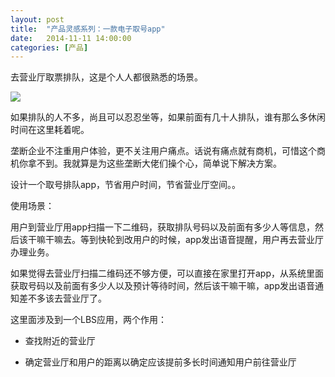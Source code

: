 ```yaml
---
layout: post
title:  "产品灵感系列：一款电子取号app"
date:   2014-11-11 14:00:00
categories: [产品]
---
```


去营业厅取票排队，这是个人人都很熟悉的场景。

![](https://raw.githubusercontent.com/hanmbink/hanmbink.github.io/master/pic/img02.jpg)

如果排队的人不多，尚且可以忍忍坐等，如果前面有几十人排队，谁有那么多休闲时间在这里耗着呢。

垄断企业不注重用户体验，更不关注用户痛点。话说有痛点就有商机，可惜这个商机你拿不到。我就算是为这些垄断大佬们操个心，简单说下解决方案。

设计一个取号排队app，节省用户时间，节省营业厅空间。。

使用场景：

用户到营业厅用app扫描一下二维码，获取排队号码以及前面有多少人等信息，然后该干嘛干嘛去。等到快轮到改用户的时候，app发出语音提醒，用户再去营业厅办理业务。

如果觉得去营业厅扫描二维码还不够方便，可以直接在家里打开app，从系统里面获取号码以及前面有多少人以及预计等待时间，然后该干嘛干嘛，app发出语音通知差不多该去营业厅了。

这里面涉及到一个LBS应用，两个作用：

* 查找附近的营业厅 

* 确定营业厅和用户的距离以确定应该提前多长时间通知用户前往营业厅
